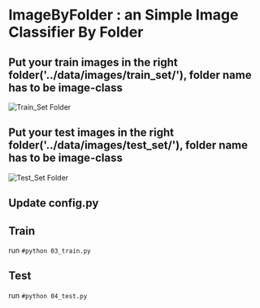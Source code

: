# ImageByFolder : an Simple Image Classifier By Folder

## Put your train images in the right folder('../data/images/train_set/'), folder name has to be image-class
![Train_Set Folder]('_asset/img/03_clothing_train_set.png')


## Put your test images in the right folder('../data/images/test_set/'), folder name has to be image-class
![Test_Set Folder]('_asset/img/03_clothing_test_set.png')

## Update config.py

## Train

run `#python 03_train.py`


## Test

run `#python 04_test.py`